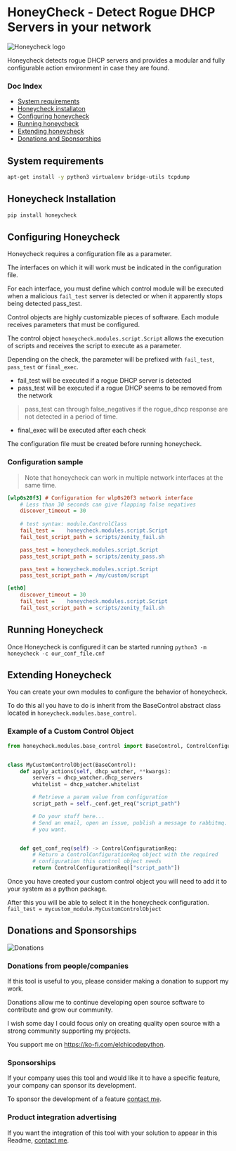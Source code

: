 # HoneyCheck - Detect Rogue DHCP Servers in your network

![Honeycheck logo](assets/honeycheck_horizontal.png)

Honeycheck detects rogue DHCP servers and provides a modular and fully
configurable action environment in case they are found.

### Doc Index

- [System requirements](#system-requirements)
- [Honeycheck installaton](#honeycheck-installation)
- [Configuring honeycheck](#configuring-honeycheck)
- [Running honeycheck](#running-honeycheck)
- [Extending honeycheck](#extending-honeycheck)
- [Donations and Sponsorships](#donations-and-sponsorships)


## System requirements

```bash
apt-get install -y python3 virtualenv bridge-utils tcpdump
```

## Honeycheck Installation

```bash
pip install honeycheck
```

## Configuring Honeycheck

Honeycheck requires a configuration file as a parameter.

The interfaces on which it will work must be indicated in the configuration
file.

For each interface, you must define which control module will be executed when
a malicious `fail_test` server is detected or when it apparently stops being
detected pass_test.

Control objects are highly customizable pieces of software. Each module
receives parameters that must be configured.

The control object `honeycheck.modules.script.Script` allows the execution of
scripts and receives the script to execute as a parameter.

Depending on the check, the parameter will be prefixed with `fail_test`,
`pass_test` or `final_exec`.

- fail_test will be executed if a rogue DHCP server is detected
- pass_test will be executed if a rogue DHCP seems to be removed from the network
> pass_test can through false_negatives if the rogue_dhcp response are not detected
  in a period of time.
- final_exec will be executed after each check

The configuration file must be created before running honeycheck.

### Configuration sample

> Note that honeycheck can work in multiple network interfaces at the same time.


```ini
[wlp0s20f3] # Configuration for wlp0s20f3 network interface
	# Less than 30 seconds can give flapping false negatives
	discover_timeout = 30
	
	# test syntax: module.ControlClass
	fail_test =    honeycheck.modules.script.Script
	fail_test_script_path = scripts/zenity_fail.sh

	pass_test = honeycheck.modules.script.Script
	pass_test_script_path = scripts/zenity_pass.sh

	pass_test = honeycheck.modules.script.Script
	pass_test_script_path = /my/custom/script

[eth0]
	discover_timeout = 30
	fail_test =    honeycheck.modules.script.Script
	fail_test_script_path = scripts/zenity_fail.sh

```

## Running Honeycheck

Once Honeycheck is configured it can be started running `python3 -m honeycheck
-c our_conf_file.cnf`

## Extending Honeycheck

You can create your own modules to configure the behavior of honeycheck.

To do this all you have to do is inherit from the BaseControl abstract class located in `honeycheck.modules.base_control`.

### Example of a Custom Control Object

```python
from honeycheck.modules.base_control import BaseControl, ControlConfigurationReq


class MyCustomControlObject(BaseControl):
    def apply_actions(self, dhcp_watcher, **kwargs):
        servers = dhcp_watcher.dhcp_servers
        whitelist = dhcp_watcher.whitelist

        # Retrieve a param value from configuration
        script_path = self._conf.get_req("script_path")

        # Do your stuff here...
        # Send an email, open an issue, publish a message to rabbitmq. whatever
        # you want.


    def get_conf_req(self) -> ControlConfigurationReq:
        # Return a ControlConfigurationReq object with the required
        # configuration this control object needs
        return ControlConfigurationReq(["script_path"])
```

Once you have created your custom control object you will need to add it to
your system as a python package.

After this you will be able to select it in the honeycheck configuration. 
`fail_test = mycustom_module.MyCustomControlObject`


## Donations and Sponsorships

![Donations](assets/donations.png)

### Donations from people/companies

If this tool is useful to you, please consider making a donation to support my
work.

Donations allow me to continue developing open source software to contribute
and grow our community.

I wish some day I could focus only on creating quality open source with a
strong community
supporting my projects.

You support me on https://ko-fi.com/elchicodepython.

### Sponsorships

If your company uses this tool and would like it to have a specific feature,
your company can sponsor its development.

To sponsor the development of a feature [contact
me](https://es.linkedin.com/in/sam-sec).

### Product integration advertising

If you want the integration of this tool with your solution to appear in this
Readme, [contact me](https://es.linkedin.com/in/sam-sec).
